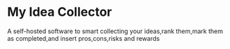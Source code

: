 # My Idea Collector
A self-hosted software to smart collecting your ideas,rank them,mark them as completed,and insert pros,cons,risks and rewards
